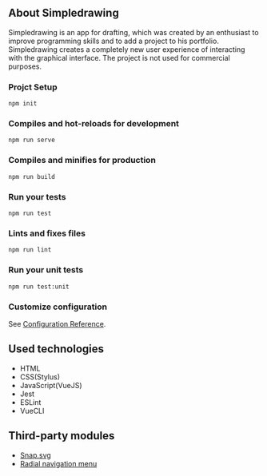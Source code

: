 ## About Simpledrawing
Simpledrawing is an app for drafting, which was created by an enthusiast to improve programming skills and to add a project to his portfolio. Simpledrawing creates a completely new user experience of interacting with the graphical interface. The project is not used for commercial purposes.

### Projct Setup
```
npm init
```
### Compiles and hot-reloads for development
```
npm run serve
```
### Compiles and minifies for production
```
npm run build
```
### Run your tests
```
npm run test
```
### Lints and fixes files
```
npm run lint
```
### Run your unit tests
```
npm run test:unit
```
### Customize configuration

See  [Configuration Reference](https://cli.vuejs.org/config/).

## Used technologies

 - HTML
 - CSS(Stylus)
 - JavaScript(VueJS)
 - Jest
 - ESLint
 - VueCLI

## Third-party modules

 - [Snap.svg](https://www.npmjs.com/package/snapsvg)
 - [Radial navigation menu](https://github.com/artsorax/sl_radialnav_demo)
